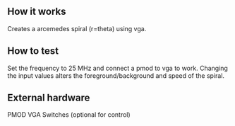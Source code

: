 <!---

This file is used to generate your project datasheet. Please fill in the information below and delete any unused
sections.

You can also include images in this folder and reference them in the markdown. Each image must be less than
512 kb in size, and the combined size of all images must be less than 1 MB.
-->

## How it works

Creates a arcemedes spiral (r=theta) using vga.

## How to test

Set the frequency to 25 MHz and connect a pmod to vga to work. Changing the input values alters the foreground/background and speed of the spiral.

## External hardware

PMOD VGA
Switches (optional for control)